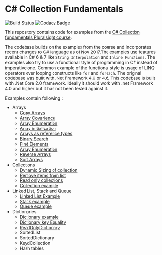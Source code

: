 # C# Collection Fundamentals
![Build Status](https://travis-ci.org/NileshGule/cSharpCollectionFundamentals.svg?branch=master)
[![Codacy Badge](https://api.codacy.com/project/badge/Grade/f091b78b4e654f968b98fb273afbb5b0)](https://www.codacy.com/app/vn_nilesh/cSharpCollectionFundamentals?utm_source=github.com&amp;utm_medium=referral&amp;utm_content=NileshGule/cSharpCollectionFundamentals&amp;utm_campaign=Badge_Grade)

This repository contains code for examples from the [C# Collection fundamentals Pluralsight course](https://app.pluralsight.com/library/courses/csharp-collections).

The codebase builds on the examples from the course and incorporates recent changes to C# language as of Nov 2017.The examples use features available in C# 6 & 7 like `String Interpolation` and `Inline Functions`. The examples also try to use a functional style of programming in C# instead of imperative one. Common example of the functional style is usage of LINQ operators over looping constructs like `for` and `foreach`.
The original codebase was built with .Net Framework 4.0 or 4.6. This codebase is built with .Net Core 2.0 framework. Ideally it should work with .net Framework 4.0 and higher but it has not been tested against it.

Examples contain following :
* Arrays
    * [Copy Arrays](Arrays/ArrayCopy.cs)
    * [Array Covarience](Arrays/ArrayCovarience.cs)
    * [Array Enumeration](Arrays/ArrayEnumeration.cs)
    * [Array initialization](Arrays/ArrayInitializer.cs)
    * [Arrays as reference types](Arrays/ArraysAsRefTypes.cs)
    * [Binary Search](Arrays/BinarySearch.cs)
    * [Find Elements](Arrays/FindElements.cs)
    * [Array Enumeration](Arrays/ForEachReadOnly.cs)
    * [Reverse Arrays](Arrays/ReverseArray.cs)
    * [Sort Arrays](Arrays/SortArray.cs)
* Collections
    * [Dynamic Sizing of collection](Collections/AddToList.cs)
    * [Remove items from list](Collections/RemoveFromList.cs)
    * [Read only collections](Collections/ReadOnlyList.cs)
    * [Collection example](Collections/NonBlankStringList.cs)
* Linked List, Stack and Queue
	* [Linked List Example](LinkedList/LinkedListExample.cs)
	* [Stack example](LinkedList/StackExample.cs)
	* [Queue example](LinkedList/QueueExample.cs)
* Dictionaries
	* [Dictionary example](Dictionaries/DictionaryExample.cs)
    * [Dictionary key Equality](Dictionaries/DictionaryKeyEqualityExample.cs)
	* [ReadOnlyDictionary](Dictionaries/ReadOnlyDictionaryExample.cs)
	* SortedList
	* SortedDictionary
	* KeydCollection
	* Hash tables